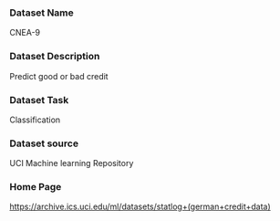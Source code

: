 ### Dataset Name

CNEA-9

### Dataset Description

Predict good or bad credit

### Dataset Task

Classification

### Dataset source

UCI 
Machine learning Repository

### Home Page
https://archive.ics.uci.edu/ml/datasets/statlog+(german+credit+data)











